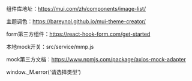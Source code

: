 
组件库地址：https://mui.com/zh/components/image-list/

主题调色：https://bareynol.github.io/mui-theme-creator/

form第三方组件：https://react-hook-form.com/get-started

本地mock开关：src/service/mmp.js 

mock第三方文档：https://www.npmjs.com/package/axios-mock-adapter


  window._M.error('请选择类型')